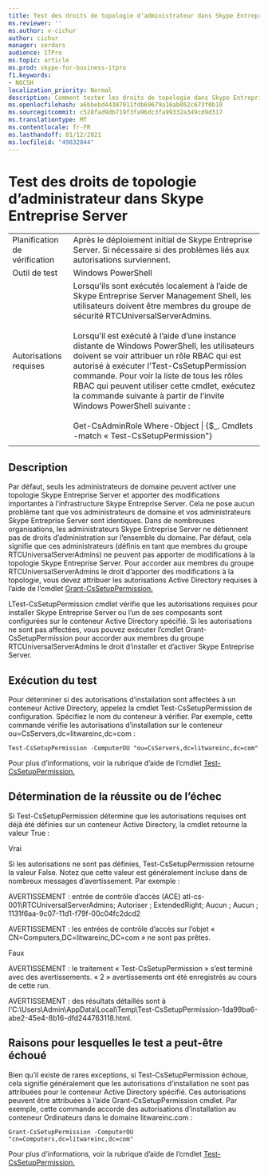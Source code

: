 ```yaml
---
title: Test des droits de topologie d’administrateur dans Skype Entreprise Server
ms.reviewer: ''
ms.author: v-cichur
author: cichur
manager: serdars
audience: ITPro
ms.topic: article
ms.prod: skype-for-business-itpro
f1.keywords:
- NOCSH
localization_priority: Normal
description: Comment tester les droits de topologie dans Skype Entreprise Server
ms.openlocfilehash: a6bbebd44387911fdb69679a16ab052c673f0b10
ms.sourcegitcommit: c528fad9db719f3fa96dc3fa99332a349cd9d317
ms.translationtype: MT
ms.contentlocale: fr-FR
ms.lasthandoff: 01/12/2021
ms.locfileid: "49832844"
---
```

# <a name="testing-admin-topology-rights-in-skype-for-business-server"></a>Test des droits de topologie d’administrateur dans Skype Entreprise Server

| | |
|--|--|
|Planification de vérification|Après le déploiement initial de Skype Entreprise Server. Si nécessaire si des problèmes liés aux autorisations surviennent.|
|Outil de test|Windows PowerShell|
|Autorisations requises|Lorsqu’ils sont exécutés localement à l’aide de Skype Entreprise Server Management Shell, les utilisateurs doivent être membres du groupe de sécurité RTCUniversalServerAdmins.<br/><br/>Lorsqu’il est exécuté à l’aide d’une instance distante de Windows PowerShell, les utilisateurs doivent se voir attribuer un rôle RBAC qui est autorisé à exécuter l'Test-CsSetupPermission commande. Pour voir la liste de tous les rôles RBAC qui peuvent utiliser cette cmdlet, exécutez la commande suivante à partir de l’invite Windows PowerShell suivante :<br/><br/>Get-CsAdminRole Where-Object \| {$_. Cmdlets -match « Test-CsSetupPermission"}|
|||

## <a name="description"></a>Description

Par défaut, seuls les administrateurs de domaine peuvent activer une topologie Skype Entreprise Server et apporter des modifications importantes à l’infrastructure Skype Entreprise Server. Cela ne pose aucun problème tant que vos administrateurs de domaine et vos administrateurs Skype Entreprise Server sont identiques. Dans de nombreuses organisations, les administrateurs Skype Entreprise Server ne détiennent pas de droits d’administration sur l’ensemble du domaine. Par défaut, cela signifie que ces administrateurs (définis en tant que membres du groupe RTCUniversalServerAdmins) ne peuvent pas apporter de modifications à la topologie Skype Entreprise Server. Pour accorder aux membres du groupe RTCUniversalServerAdmins le droit d’apporter des modifications à la topologie, vous devez attribuer les autorisations Active Directory requises à l’aide de l’cmdlet [Grant-CsSetupPermission.](https://docs.microsoft.com/powershell/module/skype/Grant-CsSetupPermission)
 
LTest-CsSetupPermission cmdlet vérifie que les autorisations requises pour installer Skype Entreprise Server ou l’un de ses composants sont configurées sur le conteneur Active Directory spécifié. Si les autorisations ne sont pas affectées, vous pouvez exécuter l’cmdlet Grant-CsSetupPermission pour accorder aux membres du groupe RTCUniversalServerAdmins le droit d’installer et d’activer Skype Entreprise Server.

## <a name="running-the-test"></a>Exécution du test

Pour déterminer si des autorisations d’installation sont affectées à un conteneur Active Directory, appelez la cmdlet Test-CsSetupPermission de configuration. Spécifiez le nom du conteneur à vérifier. Par exemple, cette commande vérifie les autorisations d’installation sur le conteneur ou=CsServers,dc=litwareinc,dc=com :

`Test-CsSetupPermission -ComputerOU "ou=CsServers,dc=litwareinc,dc=com"`

Pour plus d’informations, voir la rubrique d’aide de l’cmdlet [Test-CsSetupPermission.](https://docs.microsoft.com/powershell/module/skype/Test-CsSetupPermission)

## <a name="determining-success-or-failure"></a>Détermination de la réussite ou de l’échec

Si Test-CsSetupPermission détermine que les autorisations requises ont déjà été définies sur un conteneur Active Directory, la cmdlet retourne la valeur True :

Vrai 

Si les autorisations ne sont pas définies, Test-CsSetupPermission retourne la valeur False. Notez que cette valeur est généralement incluse dans de nombreux messages d’avertissement. Par exemple :

AVERTISSEMENT : entrée de contrôle d’accès (ACE) atl-cs-001\RTCUniversalServerAdmins; Autoriser ; ExtendedRight; Aucun ; Aucun ; 1131f6aa-9c07-11d1-f79f-00c04fc2dcd2 

AVERTISSEMENT : les entrées de contrôle d’accès sur l’objet « CN=Computers,DC=litwareinc,DC=com » ne sont pas prêtes. 

Faux 

AVERTISSEMENT : le traitement « Test-CsSetupPermission » s’est terminé avec des avertissements. « 2 » avertissements ont été enregistrés au cours de cette run. 

AVERTISSEMENT : des résultats détaillés sont à l'C:\Users\Admin\AppData\Local\Temp\Test-CsSetupPermission-1da99ba6-abe2-45e4-8b16-dfd244763118.html. 

## <a name="reasons-why-the-test-might-have-failed"></a>Raisons pour lesquelles le test a peut-être échoué

Bien qu’il existe de rares exceptions, si Test-CsSetupPermission échoue, cela signifie généralement que les autorisations d’installation ne sont pas attribuées pour le conteneur Active Directory spécifié. Ces autorisations peuvent être attribuées à l’aide Grant-CsSetupPermission cmdlet. Par exemple, cette commande accorde des autorisations d’installation au conteneur Ordinateurs dans le domaine litwareinc.com :

`Grant-CsSetupPermission -ComputerOU "cn=Computers,dc=litwareinc,dc=com"`

Pour plus d’informations, voir la rubrique d’aide de l’cmdlet [Test-CsSetupPermission.](https://docs.microsoft.com/powershell/module/skype/Test-CsSetupPermission)
